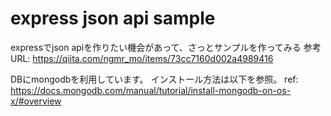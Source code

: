 # express json api sample

expressでjson apiを作りたい機会があって、さっとサンプルを作ってみる
参考URL: https://qiita.com/ngmr_mo/items/73cc7160d002a4989416

DBにmongodbを利用しています。
インストール方法は以下を参照。
ref: https://docs.mongodb.com/manual/tutorial/install-mongodb-on-os-x/#overview